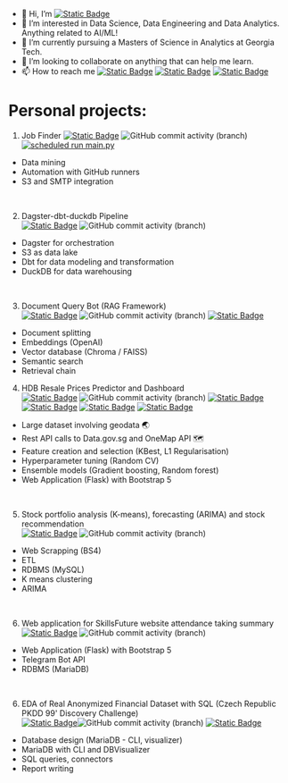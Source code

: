 - 👋 Hi, I’m <a href=https://github.com/sienlonglim/sienlonglim><img alt="Static Badge" src="https://img.shields.io/badge/sienlonglim-black?logo=github"></a>
- 👀 I’m interested in Data Science, Data Engineering and Data Analytics. Anything related to AI/ML!
- 🌱 I’m currently pursuing a Masters of Science in Analytics at Georgia Tech.
- 💞️ I’m looking to collaborate on anything that can help me learn.
- 📫 How to reach me <a href="mailto:limsienlong@gmail.com"><img alt="Static Badge" src="https://img.shields.io/badge/email-white?logo=gmail&labelColor=white"></a> 
<a href="https://www.linkedin.com/in/sienlong/"><img alt="Static Badge" src="https://img.shields.io/badge/linkedin-blue?logo=linkedin&labelColor=blue"></a> 
<a href="https://sienlonglim.github.io/"><img alt="Static Badge" src="https://img.shields.io/badge/webpage-black?logo=github"></a> 

# Personal projects:
1. Job Finder
<a href="https://github.com/sienlonglim/job-finder"><img alt="Static Badge" src="https://img.shields.io/badge/github-black?style=flat-square&logo=github"></a> <img alt="GitHub commit activity (branch)" src="https://img.shields.io/github/commit-activity/t/sienlonglim/job-finder"> [![scheduled run main.py](https://github.com/sienlonglim/job-finder/actions/workflows/actions.yaml/badge.svg)](https://github.com/sienlonglim/job-finder/actions/workflows/actions.yaml)
- Data mining
- Automation with GitHub runners
- S3 and SMTP integration

<br/>

2. Dagster-dbt-duckdb Pipeline <br>
<a href="https://github.com/sienlonglim/dbt-elt"><img alt="Static Badge" src="https://img.shields.io/badge/github-black?style=flat-square&logo=github"></a> <img alt="GitHub commit activity (branch)" src="https://img.shields.io/github/commit-activity/t/sienlonglim/dbt-elt">
- Dagster for orchestration
- S3 as data lake
- Dbt for data modeling and transformation
- DuckDB for data warehousing

<br/>

3. Document Query Bot (RAG Framework)<br>
<a href="https://github.com/sienlonglim/LangChain"><img alt="Static Badge" src="https://img.shields.io/badge/github-black?style=flat-square&logo=github"></a> <img alt="GitHub commit activity (branch)" src="https://img.shields.io/github/commit-activity/t/sienlonglim/LangChain">
<a href="https://document-query-bot.streamlit.app/"><img alt="Static Badge" src="https://img.shields.io/badge/Streamlit%20App-red?style=flat-square&logo=streamlit&labelColor=white"></a> 

- Document splitting
- Embeddings (OpenAI)
- Vector database (Chroma / FAISS)
- Semantic search
- Retrieval chain

4. HDB Resale Prices Predictor and Dashboard <br>
<a href="https://github.com/sienlonglim/ml_webapp"><img alt="Static Badge" src="https://img.shields.io/badge/github-black?style=flat-square&logo=github"></a> <img alt="GitHub commit activity (branch)" src="https://img.shields.io/github/commit-activity/t/sienlonglim/ml_webapp"> <a href="https://beta.data.gov.sg/"><img alt="Static Badge" src="https://img.shields.io/badge/datasource-grey"></a>
<a href="https://natuyuki.pythonanywhere.com"><img alt="Static Badge" src="https://img.shields.io/badge/webapp-blue?style=flat-square&logo=python&labelColor=white"></a>
<a href="https://sienlonglim-ml-webapp-streamlit-app-ax51az.streamlit.app/"><img alt="Static Badge" src="https://img.shields.io/badge/Streamlit%20Dashboard-red?style=flat-square&logo=streamlit&labelColor=white"></a>
<a href="https://public.tableau.com/app/profile/sien.long.lim/viz/HDBResalePrices2022-2023/FindyourHDBflat"><img alt="Static Badge" src="https://img.shields.io/badge/tableau-yellow?style=flat-square&logo=tableau&labelColor=white"></a>
- Large dataset involving geodata :earth_asia:
- Rest API calls to Data.gov.sg and OneMap API :world_map:
- Feature creation and selection (KBest, L1 Regularisation)
- Hyperparameter tuning (Random CV)
- Ensemble models (Gradient boosting, Random forest)
- Web Application (Flask) with Bootstrap 5 

<br/>

5. Stock portfolio analysis (K-means), forecasting (ARIMA) and stock recommendation <br>
<a href="https://github.com/sienlonglim/financial_analysis_forecasting"><img alt="Static Badge" src="https://img.shields.io/badge/github-black?style=flat-square&logo=github"></a> <img alt="GitHub commit activity (branch)" src="https://img.shields.io/github/commit-activity/t/sienlonglim/financial_analysis_forecasting">
- Web Scrapping (BS4)
- ETL
- RDBMS (MySQL)
- K means clustering
- ARIMA

<br/>

6. Web application for SkillsFuture website attendance taking summary <br>
<a href="https://github.com/sienlonglim/attendance_webapp"><img alt="Static Badge" src="https://img.shields.io/badge/github-black?style=flat-square&logo=github"></a> <img alt="GitHub commit activity (branch)" src="https://img.shields.io/github/commit-activity/t/sienlonglim/attendance_webapp">
- Web Application (Flask) with Bootstrap 5
- Telegram Bot API
- RDBMS (MariaDB)

<br/>

6. EDA of Real Anonymized Financial Dataset with SQL (Czech Republic PKDD 99' Discovery Challenge) <br>
<a href="https://github.com/sienlonglim/eda_data_cleaning/tree/main/PKDD99"><img alt="Static Badge" src="https://img.shields.io/badge/github-black?style=flat-square&logo=github"></a><img alt="GitHub commit activity (branch)" src="https://img.shields.io/github/commit-activity/t/sienlonglim/eda_data_cleaning"> <a href="https://data.world/lpetrocelli/czech-financial-dataset-real-anonymized-transactions"><img alt="Static Badge" src="https://img.shields.io/badge/datasource-grey"></a>
- Database design (MariaDB - CLI, visualizer)
- MariaDB with CLI and DBVisualizer
- SQL queries, connectors
- Report writing

<br/>
<!---
Natuyuki-SL/Natuyuki-SL is a ✨ special ✨ repository because its `README.md` (this file) appears on your GitHub profile.
You can click the Preview link to take a look at your changes.
--->
